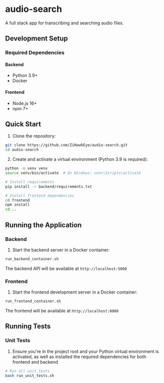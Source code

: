 # audio-search

A full stack app for transcribing and searching audio files.

## Development Setup

### Required Dependencies

#### Backend
- Python 3.9+
- Docker

#### Frontend
- Node.js 16+
- npm 7+

## Quick Start

1. Clone the repository:
```bash
git clone https://github.com/ZiHawkEye/audio-search.git
cd audio-search
```

2. Create and activate a virtual environment (Python 3.9 is required):
```bash
python -m venv venv
source venv/bin/activate  # On Windows: venv\Scripts\activate

# Install requirements
pip install -r backend/requirements.txt

# Install frontend dependencies
cd frontend
npm install
cd ..
```

## Running the Application

### Backend

1. Start the backend server in a Docker container:
```bash
run_backend_container.sh
```

The backend API will be available at `http://localhost:5000`

### Frontend

1. Start the frontend development server in a Docker container:
```bash
run_frontend_container.sh
```

The frontend will be available at `http://localhost:8080`

## Running Tests

### Unit Tests

1. Ensure you're in the project root and your Python virtual environment is activated, as well as installed the required dependencies for both frontend and backend
```bash
# Run all unit tests
bash run_unit_tests.sh
```